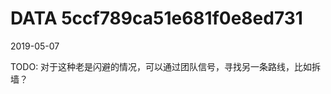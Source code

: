 DATA 5ccf789ca51e681f0e8ed731
==============================

2019-05-07

TODO: 对于这种老是闪避的情况，可以通过团队信号，寻找另一条路线，比如拆墙？